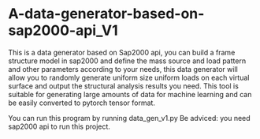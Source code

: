 # A-data-generator-based-on-sap2000-api_V1
This is a data generator based on Sap2000 api, you can build a frame structure model in sap2000 and define the mass source and load pattern and other parameters according to your needs, this data generator will allow you to randomly generate uniform size uniform loads on each virtual surface and output the structural analysis results you need. This tool is suitable for generating large amounts of data for machine learning and can be easily converted to pytorch tensor format.

You can run this program by running data_gen_v1.py
Be adviced: you need sap2000 api to run this project.
